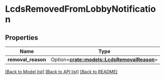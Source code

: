 # LcdsRemovedFromLobbyNotification

## Properties

Name | Type | Description | Notes
------------ | ------------- | ------------- | -------------
**removal_reason** | Option<[**crate::models::LcdsRemovalReason**](LcdsRemovalReason.md)> |  | [optional]

[[Back to Model list]](../README.md#documentation-for-models) [[Back to API list]](../README.md#documentation-for-api-endpoints) [[Back to README]](../README.md)


